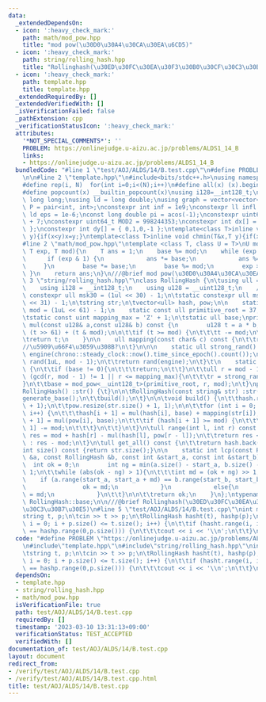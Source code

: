 ```yaml
---
data:
  _extendedDependsOn:
  - icon: ':heavy_check_mark:'
    path: math/mod_pow.hpp
    title: "mod pow(\u30D0\u30A4\u30CA\u30EA\u6CD5)"
  - icon: ':heavy_check_mark:'
    path: string/rolling_hash.hpp
    title: "Rollinghash(\u30ED\u30FC\u30EA\u30F3\u30B0\u30CF\u30C3\u30B7\u30E5)"
  - icon: ':heavy_check_mark:'
    path: template.hpp
    title: template.hpp
  _extendedRequiredBy: []
  _extendedVerifiedWith: []
  _isVerificationFailed: false
  _pathExtension: cpp
  _verificationStatusIcon: ':heavy_check_mark:'
  attributes:
    '*NOT_SPECIAL_COMMENTS*': ''
    PROBLEM: https://onlinejudge.u-aizu.ac.jp/problems/ALDS1_14_B
    links:
    - https://onlinejudge.u-aizu.ac.jp/problems/ALDS1_14_B
  bundledCode: "#line 1 \"test/AOJ/ALDS/14/B.test.cpp\"\n#define PROBLEM \"https://onlinejudge.u-aizu.ac.jp/problems/ALDS1_14_B\"\
    \n\n#line 2 \"template.hpp\"\n#include<bits/stdc++.h>\nusing namespace std;\n\
    #define rep(i, N)  for(int i=0;i<(N);i++)\n#define all(x) (x).begin(),(x).end()\n\
    #define popcount(x) __builtin_popcount(x)\nusing i128=__int128_t;\nusing ll =\
    \ long long;\nusing ld = long double;\nusing graph = vector<vector<int>>;\nusing\
    \ P = pair<int, int>;\nconstexpr int inf = 1e9;\nconstexpr ll infl = 1e18;\nconstexpr\
    \ ld eps = 1e-6;\nconst long double pi = acos(-1);\nconstexpr uint64_t MOD = 1e9\
    \ + 7;\nconstexpr uint64_t MOD2 = 998244353;\nconstexpr int dx[] = { 1,0,-1,0\
    \ };\nconstexpr int dy[] = { 0,1,0,-1 };\ntemplate<class T>inline void chmax(T&x,T\
    \ y){if(x<y)x=y;}\ntemplate<class T>inline void chmin(T&x,T y){if(x>y)x=y;}\n\
    #line 2 \"math/mod_pow.hpp\"\ntemplate <class T, class U = T>\nU mod_pow(T base,\
    \ T exp, T mod){\n    T ans = 1;\n    base %= mod;\n    while (exp > 0) {\n  \
    \      if (exp & 1) {\n            ans *= base;\n            ans %= mod;\n   \
    \     }\n        base *= base;\n        base %= mod;\n        exp >>= 1;\n   \
    \ }\n    return ans;\n}\n///@brief mod pow(\u30D0\u30A4\u30CA\u30EA\u6CD5)\n#line\
    \ 3 \"string/rolling_hash.hpp\"\nclass RollingHash {\n\tusing ull = uint_fast64_t;\n\
    \    using i128 = __int128_t;\n    using u128 = __uint128_t;\n    // mod\n\tstatic\
    \ constexpr ull msk30 = (1ul << 30) - 1;\n\tstatic constexpr ull msk61 = (1ul\
    \ << 31) - 1;\n\tstring str;\n\tvector<ull> hash, pow;\n\n    static const ull\
    \ mod = (1uL << 61) - 1;\n    static const ull primitive_root = 37;\npublic:\n\
    \tstatic const uint mapping_max = 'Z' + 1;\n\tstatic ull base;\nprivate:\n\tull\
    \ mul(const u128& a,const u128& b) const {\n        u128 t = a * b;\n\n\t\tt =\
    \ (t >> 61) + (t & mod);\n\n\t\tif (t >= mod) {\n\t\t\tt -= mod;\n\t\t}\n\n\n\t\
    \treturn t;\n    }\n\n    ull mapping(const char& c) const {\n\t\treturn (ull)c;\t\
    //\u5909\u66F4\u3059\u308B?\n\t}\n\n\n    static ull strong_rand() {\n\t\tmt19937_64\
    \ engine(chrono::steady_clock::now().time_since_epoch().count());\n\t\tuniform_int_distribution<ull>\
    \ rand(1uL, mod - 1);\n\t\treturn rand(engine);\n\t}\t\n    static void generate_base()\
    \ {\n\t\tif (base != 0){\n\t\t\treturn;\n\t\t}\n\t\tull r = mod - 1;\n\n\t\twhile\
    \ (gcd(r, mod - 1) != 1 || r <= mapping_max){\n\t\t\tr = strong_rand();\n\t\t\
    }\n\t\tbase = mod_pow<__uint128_t>(primitive_root, r, mod);\n\t}\npublic:\n\t\
    RollingHash() :str() {\t}\n\n\tRollingHash(const string& str) :str(str) {\n\t\t\
    generate_base();\n\t\tbuild();\n\t}\n\n\tvoid build() {\n\t\thash.resize(str.size()\
    \ + 1);\n\t\tpow.resize(str.size() + 1, 1);\n\n\t\tfor (int i = 0; i < str.size();\
    \ i++) {\n\t\t\thash[i + 1] = mul(hash[i], base) + mapping(str[i]);\n\t\t\tpow[i\
    \ + 1] = mul(pow[i], base);\n\t\t\tif (hash[i + 1] >= mod) {\n\t\t\t\thash[i +\
    \ 1] -= mod;\n\t\t\t}\n\t\t}\n\t}\n\tull range(int l, int r) const {\n\t\tull\
    \ res = mod + hash[r] - mul(hash[l], pow[r - l]);\n\t\treturn res < mod ? res\
    \ : res - mod;\n\t}\n\tull get_all() const {\n\t\treturn hash.back();\n\t}\n\t\
    int size() const {return str.size();}\n\n    static int lcp(const RollingHash\
    \ &a, const RollingHash &b, const int &start_a, const int &start_b) {\n      \
    \  int ok = 0;\n        int ng = min(a.size() - start_a, b.size() - start_b) +\
    \ 1;\n\t\twhile (abs(ok - ng) > 1){\n\t\t\tint md = (ok + ng) >> 1;\n        \
    \    if (a.range(start_a, start_a + md) == b.range(start_b, start_b + md)){\n\
    \                ok = md;\n            }\n            else{\n                ng\
    \ = md;\n            }\n\t\t}\n\n\t\treturn ok;\n    }\n};\ntypename RollingHash::ull\
    \ RollingHash::base;\n\n///@brief Rollinghash(\u30ED\u30FC\u30EA\u30F3\u30B0\u30CF\
    \u30C3\u30B7\u30E5)\n#line 5 \"test/AOJ/ALDS/14/B.test.cpp\"\nint main() {\n\t\
    string t, p;\n\tcin >> t >> p;\n\tRollingHash hasht(t), hashp(p);\n\tfor (int\
    \ i = 0; i + p.size() <= t.size(); i++) {\n\t\tif (hasht.range(i, i + p.size())\
    \ == hashp.range(0,p.size())) {\n\t\t\tcout << i << '\\n';\n\t\t}\n\t}\n}\n"
  code: "#define PROBLEM \"https://onlinejudge.u-aizu.ac.jp/problems/ALDS1_14_B\"\n\
    \n#include\"template.hpp\"\n#include\"string/rolling_hash.hpp\"\nint main() {\n\
    \tstring t, p;\n\tcin >> t >> p;\n\tRollingHash hasht(t), hashp(p);\n\tfor (int\
    \ i = 0; i + p.size() <= t.size(); i++) {\n\t\tif (hasht.range(i, i + p.size())\
    \ == hashp.range(0,p.size())) {\n\t\t\tcout << i << '\\n';\n\t\t}\n\t}\n}\n"
  dependsOn:
  - template.hpp
  - string/rolling_hash.hpp
  - math/mod_pow.hpp
  isVerificationFile: true
  path: test/AOJ/ALDS/14/B.test.cpp
  requiredBy: []
  timestamp: '2023-03-10 13:31:13+09:00'
  verificationStatus: TEST_ACCEPTED
  verifiedWith: []
documentation_of: test/AOJ/ALDS/14/B.test.cpp
layout: document
redirect_from:
- /verify/test/AOJ/ALDS/14/B.test.cpp
- /verify/test/AOJ/ALDS/14/B.test.cpp.html
title: test/AOJ/ALDS/14/B.test.cpp
---
```

